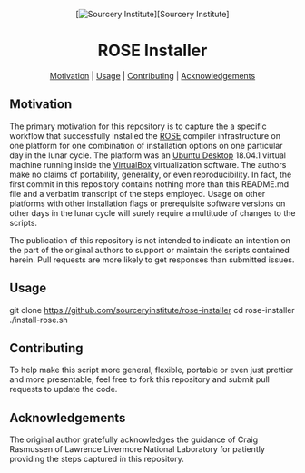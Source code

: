 <a name="top"> </a>

[This document is formatted with GitHub-Flavored Markdown.                ]:#
[For better viewing, including hyperlinks, read it online at              ]:#
[https://github.com/sourceryinstitute/rose-installer/blob/master/README.md]:#

<div align="center">

[![Sourcery Institute][sourcery-institute logo]][Sourcery Institute]

ROSE Installer
==============

[Motivation](#motivation) | [Usage](#downloads) | [Contributing](#contributing) | [Acknowledgements](#status)  

</div>

Motivation
----------

The primary motivation for this repository is to capture the a specific
workflow that successfully installed the [ROSE] compiler infrastructure 
on one platform for one combination of installation options on one particular
day in the lunar cycle.  The platform was an [Ubuntu Desktop] 18.04.1 virtual 
machine running inside the [VirtualBox] virtualization software.  The authors
make no claims of portability, generality, or even reproducibility.   In fact,
the first commit in this repository contains nothing more than this README.md
file and a verbatim transcript of the steps employed. Usage on other platforms
with other installation flags or prerequisite software versions on other days in 
the lunar cycle will surely require a multitude of changes to the scripts.

The publication of this repository is not intended to indicate an intention on 
the part of the original authors to support or maintain the scripts contained 
herein.  Pull requests are more likely to get responses than submitted issues.


Usage
-----
git clone https://github.com/sourceryinstitute/rose-installer
cd rose-installer
./install-rose.sh 


Contributing
------------
To help make this script more general, flexible, portable or even just 
prettier and more presentable, feel free to fork this repository and submit
pull requests to update the code.


Acknowledgements
----------------
The original author gratefully acknowledges the guidance of Craig Rasmussen of
Lawrence Livermore National Laboratory for patiently providing the steps captured 
in this repository. 

[Internal Links]:#

[Motivation]: #motivation
[Usage]: #usage
[Acknowledgements]: #acknowledgements

[External Links]:#
[Ubuntu Desktop]: https://www.ubuntu.com/download/desktop
[ROSE]: https://www.rosecompiler.org
[VirtualBox]: https://www.virtualbox.org
[sourcery-institute logo]: http://www.sourceryinstitute.org/uploads/4/9/9/6/49967347/sourcery-logo-rgb-hi-rez-1.png


